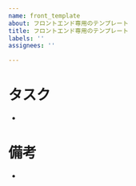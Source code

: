 ```yaml
---
name: front_template
about: フロントエンド専用のテンプレート
title: フロントエンド専用のテンプレート
labels: ''
assignees: ''

---
```


# タスク
- 

# 備考
-
